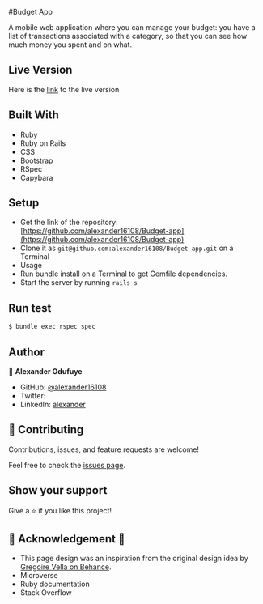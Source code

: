#Budget App

A mobile web application where you can manage your budget: you have a list of transactions associated with a category, so that you can see how much money you spent and on what.

## Live Version
Here is the [link]() to the live version

## Built With
- Ruby
- Ruby on Rails
- CSS
- Bootstrap
- RSpec
- Capybara

## Setup
- Get the link of the repository: [https://github.com/alexander16108/Budget-app](https://github.com/alexander16108/Budget-app)
- Clone it as `git@github.com:alexander16108/Budget-app.git` on a Terminal
- Usage
- Run bundle install on a Terminal to get Gemfile dependencies.
- Start the server by running `rails s`

## Run test

```bash
$ bundle exec rspec spec
```

## Author
👤 **Alexander Odufuye**

- GitHub: [@alexander16108](https://github.com/alexander16108)
- Twitter: 
- LinkedIn: [alexander](https://www.linkedin.com/in/codingrex/)

## 🤝 Contributing

Contributions, issues, and feature requests are welcome!

Feel free to check the [issues page](https://github.com/chaw-bot/every-kwacha/issues).

## Show your support

Give a ⭐️ if you like this project!

## 👏 Acknowledgement 🥇
- This page design was an inspiration from the original design idea by [Gregoire Vella on Behance](https://www.behance.net/gregoirevella).
- Microverse
- Ruby documentation
- Stack Overflow